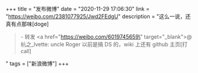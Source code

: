 +++
title = "发布微博"
date = "2020-11-29 17:06:30"
link = "https://weibo.com/2381077925/Jwd2FEdgU"
description = "这么一说，还真有点那味[doge]<br><blockquote> - 转发 <a href=\"https://weibo.com/6019745659\" target=\"_blank\">@杭之_Ivette</a>: uncle Roger 以前是搞 DS 的，wiki 上还有 github 主页[打call] </blockquote>"
tags = ["新浪微博"]
+++
